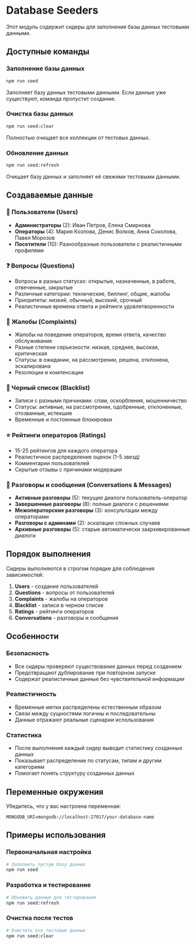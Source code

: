 # Database Seeders

Этот модуль содержит сидеры для заполнения базы данных тестовыми данными.

## Доступные команды

### Заполнение базы данных
```bash
npm run seed
```
Заполняет базу данных тестовыми данными. Если данные уже существуют, команда пропустит создание.

### Очистка базы данных
```bash
npm run seed:clear
```
Полностью очищает все коллекции от тестовых данных.

### Обновление данных
```bash
npm run seed:refresh
```
Очищает базу данных и заполняет её свежими тестовыми данными.

## Создаваемые данные

### 👥 Пользователи (Users)
- **Администраторы** (2): Иван Петров, Елена Смирнова
- **Операторы** (4): Мария Козлова, Денис Волков, Анна Соколова, Павел Морозов  
- **Посетители** (10): Разнообразные пользователи с реалистичными профилями

### ❓ Вопросы (Questions)
- Вопросы в разных статусах: открытые, назначенные, в работе, отвеченные, закрытые
- Различные категории: технические, биллинг, общие, жалобы
- Приоритеты: низкий, обычный, высокий, срочный
- Реалистичные времена ответа и рейтинги удовлетворенности

### 😤 Жалобы (Complaints)
- Жалобы на поведение операторов, время ответа, качество обслуживания
- Разные степени серьезности: низкая, средняя, высокая, критическая
- Статусы: в ожидании, на рассмотрении, решена, отклонена, эскалирована
- Резолюции и компенсации

### 🚫 Черный список (Blacklist)
- Записи с разными причинами: спам, оскорбления, мошенничество
- Статусы: активные, на рассмотрении, одобренные, отклоненные, отозванные, истекшие
- Временные и постоянные блокировки

### ⭐ Рейтинги операторов (Ratings)
- 15-25 рейтингов для каждого оператора
- Реалистичное распределение оценок (1-5 звезд)
- Комментарии пользователей
- Скрытые отзывы с причинами модерации

### 💬 Разговоры и сообщения (Conversations & Messages)
- **Активные разговоры** (5): текущие диалоги пользователь-оператор
- **Завершенные разговоры** (8): полные диалоги с решениями
- **Межоператорские разговоры** (3): консультации между операторами
- **Разговоры с админами** (2): эскалации сложных случаев
- **Архивные разговоры** (5): старые автоматически заархивированные диалоги

## Порядок выполнения

Сидеры выполняются в строгом порядке для соблюдения зависимостей:

1. **Users** - создание пользователей
2. **Questions** - вопросы от пользователей
3. **Complaints** - жалобы на операторов
4. **Blacklist** - записи в черном списке
5. **Ratings** - рейтинги операторов
6. **Conversations** - разговоры и сообщения

## Особенности

### Безопасность
- Все сидеры проверяют существование данных перед созданием
- Предотвращают дублирование при повторном запуске
- Содержат реалистичные данные без чувствительной информации

### Реалистичность
- Временные метки распределены естественным образом
- Связи между сущностями логичны и последовательны
- Данные отражают реальные сценарии использования

### Статистика
- После выполнения каждый сидер выводит статистику созданных данных
- Показывает распределение по статусам, типам и другим категориям
- Помогает понять структуру созданных данных

## Переменные окружения

Убедитесь, что у вас настроена переменная:
```env
MONGODB_URI=mongodb://localhost:27017/your-database-name
```

## Примеры использования

### Первоначальная настройка
```bash
# Заполнить пустую базу данных
npm run seed
```

### Разработка и тестирование
```bash
# Обновить данные для тестирования
npm run seed:refresh
```

### Очистка после тестов
```bash
# Очистить все тестовые данные
npm run seed:clear
```